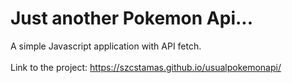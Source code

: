# Just another Pokemon Api...
A simple Javascript application with API fetch.<br><br>
Link to the project: <a href="https://szcstamas.github.io/usualpokemonapi/" target="_blank">https://szcstamas.github.io/usualpokemonapi/</a>
